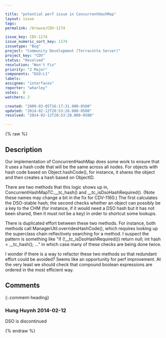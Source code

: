 ```yaml
---

title: "potential perf issue in ConcurrentHashMap"
layout: issue
tags: 
permalink: /browse/CDV-1174

issue_key: CDV-1174
issue_numeric_sort_key: 1174
issuetype: "Bug"
project: "Community Development (Terracotta Server)"
project_key: "CDV"
status: "Resolved"
resolution: "Won't Fix"
priority: "2 Major"
components: "DSO:L1"
labels: 
assignee: "interfaces"
reporter: "wharley"
votes:  0
watchers: 2

created: "2009-03-05T16:17:31.000-0500"
updated: "2014-02-12T20:53:28.000-0500"
resolved: "2014-02-12T20:53:28.000-0500"

---
```




{% raw %}



## Description

<div markdown="1" class="description">

Our implementation of ConcurrentHashMap does some work to ensure that it uses a hash code that will be the same across all nodes.  For objects with hash code based on Object.hashCode(), for instance, it shares the object and then creates a hash based on ObjectID.

There are two methods that this logic shows up in, ConcurrentHashMapTC.\_\_tc\_hash() and \_\_tc\_isDsoHashRequired().  (Note these names may change a bit in the fix for CDV-1160.)  The first calculates the DSO-stable hash; the second checks whether an object can possibly be a key to the CHM (for instance, if it would need a DSO hash but it has not been shared, then it must not be a key) in order to shortcut some lookups.

There is duplicated effort between these two methods.  For instance, both methods call ManagerUtil.overridesHashCode(), which requires looking up the superclass chain reflectively searching for a method.  I suspect the pattern is something like "if (!\_\_tc\_isDsoHashRequired()) return null; int hash = \_\_tc\_hash(); ..." in which case many of these checks are being done twice.

I wonder if there is a way to refactor these two methods so that redundant effort could be avoided?  Seems like an opportunity for perf improvement.  At the very least we should check that compound boolean expressions are ordered in the most efficient way.

</div>

## Comments


{:.comment-heading}
### **Hung Huynh** <span class="date">2014-02-12</span>

<div markdown="1" class="comment">

DSO is discontinued

</div>



{% endraw %}
